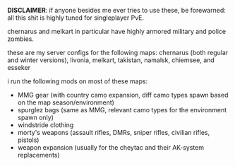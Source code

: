 **DISCLAIMER**: if anyone besides me ever tries to use these, be forewarned: all this shit is highly tuned for singleplayer PvE.

chernarus and melkart in particular have highly armored military and police zombies.

these are my server configs for the following maps: chernarus (both regular and winter versions), livonia, melkart, takistan, namalsk, chiemsee, and esseker

i run the following mods on most of these maps:
* MMG gear (with country camo expansion, diff camo types spawn based on the map season/environment)
* spurglez bags (same as MMG, relevant camo types for the environment spawn only)
* windstride clothing
* morty's weapons (assault rifles, DMRs, sniper rifles, civilian rifles, pistols)
* weapon expansion (usually for the cheytac and their AK-system replacements)
